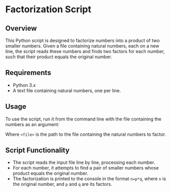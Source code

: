 # Factorization Script

## Overview
This Python script is designed to factorize numbers into a product of two smaller numbers. Given a file containing natural numbers, each on a new line, the script reads these numbers and finds two factors for each number, such that their product equals the original number.

## Requirements
- Python 3.x
- A text file containing natural numbers, one per line.

## Usage
To use the script, run it from the command line with the file containing the numbers as an argument:


Where `<file>` is the path to the file containing the natural numbers to factor.

## Script Functionality
- The script reads the input file line by line, processing each number.
- For each number, it attempts to find a pair of smaller numbers whose product equals the original number.
- The factorization is printed to the console in the format `n=p*q`, where `n` is the original number, and `p` and `q` are its factors.
